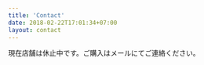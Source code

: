 ```yaml
---
title: 'Contact'
date: 2018-02-22T17:01:34+07:00
layout: contact
---
```


現在店舗は休止中です。ご購入はメールにてご連絡ください。

